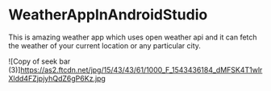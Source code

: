 # WeatherAppInAndroidStudio
This is amazing weather app which uses open weather api and it can fetch the weather of your current location or any particular city. 


![Copy of seek bar (3)]https://as2.ftcdn.net/jpg/15/43/43/61/1000_F_1543436184_dMFSK4T1wlrXldd4FZjpjyhQdZ6gP6Kz.jpg
